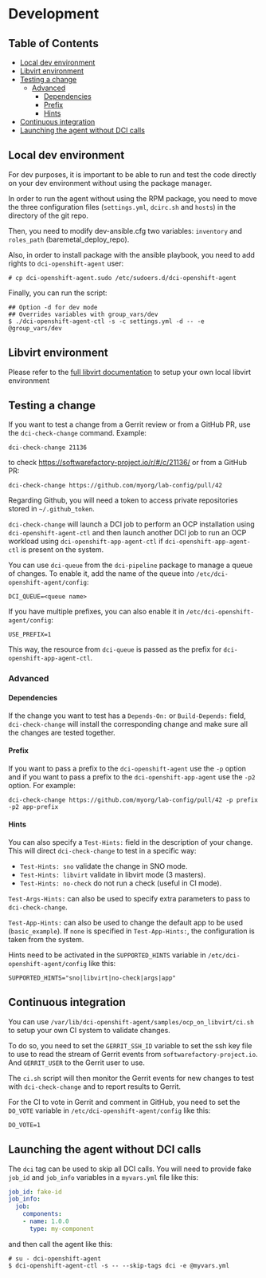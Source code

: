 # Development

## Table of Contents

- [Local dev environment](#local-dev-environment)
- [Libvirt environment](#libvirt-environment)
- [Testing a change](#testing-a-change)
  - [Advanced](#advanced)
    - [Dependencies](#dependencies)
    - [Prefix](#prefix)
    - [Hints](#hints)
- [Continuous integration](#continuous-integration)
- [Launching the agent without DCI calls](#launching-the-agent-without-dci-calls)

## Local dev environment

For dev purposes, it is important to be able to run and test the code directly
on your dev environment without using the package manager.

In order to run the agent without using the RPM package, you need to move the
three configuration files (`settings.yml`, `dcirc.sh` and `hosts`) in the
directory of the git repo.

Then, you need to modify dev-ansible.cfg two variables: `inventory` and
`roles_path` (baremetal_deploy_repo).

Also, in order to install package with the ansible playbook, you need to add
rights to `dci-openshift-agent` user:

```console
# cp dci-openshift-agent.sudo /etc/sudoers.d/dci-openshift-agent
```

Finally, you can run the script:

```console
## Option -d for dev mode
## Overrides variables with group_vars/dev
$ ./dci-openshift-agent-ctl -s -c settings.yml -d -- -e @group_vars/dev
```

## Libvirt environment

Please refer to the [full libvirt documentation](ocp_on_libvirt.md) to setup
your own local libvirt environment

## Testing a change

If you want to test a change from a Gerrit review or from a GitHub PR,
use the `dci-check-change` command. Example:

```console
dci-check-change 21136
```

to check https://softwarefactory-project.io/r/#/c/21136/ or from a
GitHub PR:

```console
dci-check-change https://github.com/myorg/lab-config/pull/42
```

Regarding Github, you will need a token to access private repositories
stored in `~/.github_token`.

`dci-check-change` will launch a DCI job to perform an OCP
installation using `dci-openshift-agent-ctl` and then launch another
DCI job to run an OCP workload using `dci-openshift-app-agent-ctl` if
`dci-openshift-app-agent-ctl` is present on the system.

You can use `dci-queue` from the `dci-pipeline` package to manage a
queue of changes. To enable it, add the name of the queue into
`/etc/dci-openshift-agent/config`:

```console
DCI_QUEUE=<queue name>
```

If you have multiple prefixes, you can also enable it in
`/etc/dci-openshift-agent/config`:

```console
USE_PREFIX=1
```

This way, the resource from `dci-queue` is passed as the prefix for
`dci-openshift-app-agent-ctl`.

### Advanced

#### Dependencies

If the change you want to test has a `Depends-On:` or `Build-Depends:`
field, `dci-check-change` will install the corresponding change and
make sure all the changes are tested together.

#### Prefix

If you want to pass a prefix to the `dci-openshift-agent` use the `-p`
option and if you want to pass a prefix to the
`dci-openshift-app-agent` use the `-p2` option. For example:

```console
dci-check-change https://github.com/myorg/lab-config/pull/42 -p prefix -p2 app-prefix
```

#### Hints

You can also specify a `Test-Hints:` field in the description of your
change. This will direct `dci-check-change` to test in a specific way:

- `Test-Hints: sno` validate the change in SNO mode.
- `Test-Hints: libvirt` validate in libvirt mode (3 masters).
- `Test-Hints: no-check` do not run a check (useful in CI mode).

`Test-Args-Hints:` can also be used to specify extra parameters to
pass to `dci-check-change`.

`Test-App-Hints:` can also be used to change the default app to be
used (`basic_example`). If `none` is specified in `Test-App-Hints:`,
the configuration is taken from the system.

Hints need to be activated in the `SUPPORTED_HINTS` variable in
`/etc/dci-openshift-agent/config` like this:

```console
SUPPORTED_HINTS="sno|libvirt|no-check|args|app"
```

## Continuous integration

You can use
`/var/lib/dci-openshift-agent/samples/ocp_on_libvirt/ci.sh` to setup
your own CI system to validate changes.

To do so, you need to set the `GERRIT_SSH_ID` variable to set the ssh
key file to use to read the stream of Gerrit events from
`softwarefactory-project.io`. And `GERRIT_USER` to the Gerrit user to
use.

The `ci.sh` script will then monitor the Gerrit events for new changes
to test with `dci-check-change` and to report results to Gerrit.

For the CI to vote in Gerrit and comment in GitHub, you need to set
the `DO_VOTE` variable in `/etc/dci-openshift-agent/config` like this:

```console
DO_VOTE=1
```

## Launching the agent without DCI calls

The `dci` tag can be used to skip all DCI calls. You will need to
provide fake `job_id` and `job_info` variables in a `myvars.yml` file
like this:

```YAML
job_id: fake-id
job_info:
  job:
    components:
    - name: 1.0.0
      type: my-component
```

and then call the agent like this:

```console
# su - dci-openshift-agent
$ dci-openshift-agent-ctl -s -- --skip-tags dci -e @myvars.yml
```
